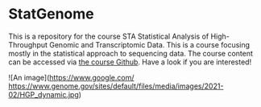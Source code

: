# StatGenome

This is a repository for the course STA Statistical Analysis of High-Throughput Genomic and Transcriptomic Data. This is a course focusing mostly in the statistical approach to sequencing data. The course content can be accessed via 
[the course Github](https://github.com/sta426hs2021/material). Have a look if you are interested!

![An image](https://www.google.com/
https://www.genome.gov/sites/default/files/media/images/2021-02/HGP_dynamic.jpg)


